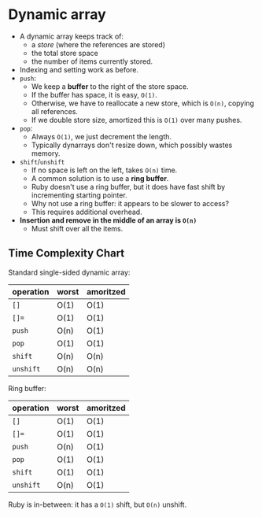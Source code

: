 # Dynamic array

* A dynamic array keeps track of:
    * a *store* (where the references are stored)
    * the total store space
    * the number of items currently stored.
* Indexing and setting work as before.
* `push`:
    * We keep a **buffer** to the right of the store space.
    * If the buffer has space, it is easy, `O(1)`.
    * Otherwise, we have to reallocate a new store, which is `O(n)`,
      copying all references.
    * If we double store size, amortized this is `O(1)` over many
      pushes.
* `pop`:
    * Always `O(1)`, we just decrement the length.
    * Typically dynarrays don't resize down, which possibly wastes
      memory.
* `shift`/`unshift`
    * If no space is left on the left, takes `O(n)` time.
    * A common solution is to use a **ring buffer**.
    * Ruby doesn't use a ring buffer, but it does have fast shift by
      incrementing starting pointer.
    * Why not use a ring buffer: it appears to be slower to access?
    * This requires additional overhead.
* **Insertion and remove in the middle of an array is `O(n)`**
    * Must shift over all the items.

## Time Complexity Chart

Standard single-sided dynamic array:

operation|worst|amoritzed
---------|-----|---------
`[]`|O(1)|O(1)
`[]=`|O(1)|O(1)
`push`|O(n)|O(1)
`pop`|O(1)|O(1)
`shift`|O(n)|O(n)
`unshift`|O(n)|O(n)

Ring buffer:

operation|worst|amoritzed
---------|-----|---------
`[]`|O(1)|O(1)
`[]=`|O(1)|O(1)
`push`|O(n)|O(1)
`pop`|O(1)|O(1)
`shift`|O(1)|O(1)
`unshift`|O(n)|O(1)

Ruby is in-between: it has a `O(1)` shift, but `O(n)` unshift.
